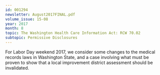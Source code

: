 ```yaml
---
id: 001294
newsletter: August2017FINAL.pdf
volume_issue: 15-08
year: 2017
month: 8
topic: The Washington Health Care Information Act: RCW 70.02
subtopic: Permissive Disclosures
---
```


For Labor Day weekend 2017, we consider some changes to the medical records laws in Washington State, and a case involving what must be proven to show that a local improvement district assessment should be invalidated.